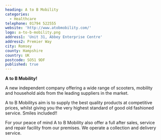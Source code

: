 ```yaml
---
heading: A to B Mobility
categories:
  - Healthcare
telephone: 01794 522555
website: 'http://www.atobmobility.com/'
logo: a-to-b-mobility.png
address1: 'Unit 31, Abbey Enterprise Centre'
address2: Premier Way
city: Romsey
county: Hampshire
country: UK
postcode: SO51 9DF
published: true
---
```

**A to B Mobility!** 

A new independent company offering a wide range of scooters, mobility and household aids from the leading suppliers in the market.

A to B Mobilitys aim is to supply the best quality products at competitive prices, whilst giving you the very highest standard of good old fashioned service. Smiles included!!

For your peace of mind A to B Mobility also offer a full after sales, service and repair facility from our premises. We operate a collection and delivery service.
